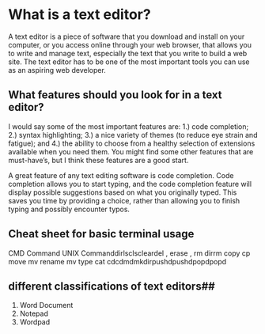 # What is a text editor?

A text editor is a piece of software that you download and install on
your computer, or you access online through your web browser, that
allows you to write and manage text, especially the text that you write
to build a web site. The text editor has to be one of the most
important tools you can use as an aspiring web developer.


## What features should you look for in a text editor?

I would say some of the most important features are: 1.) code completion; 2.) syntax
highlighting; 3.) a nice variety of themes (to reduce eye strain and
fatigue); and 4.) the ability to choose from a healthy selection of
extensions available when you need them. You might find some other
features that are must-have’s, but I think these features are a good
start.

A great feature of any text editing software is code completion. Code
completion allows you to start typing, and the code completion
feature will display possible suggestions based on what you originally
typed. This saves you time by providing a choice, rather than allowing
you to finish typing and possibly encounter typos.

## Cheat sheet for basic terminal usage

CMD 
Command
UNIX
Commanddirlsclscleardel
, erase
, rm dirrm copy cp move mv rename mv type cat cdcdmdmkdirpushdpushdpopdpopd

## different classifications of text editors##
1. Word Document
2. Notepad
3. Wordpad
